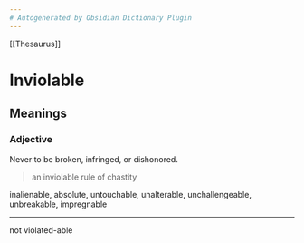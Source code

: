 ```yaml
---
# Autogenerated by Obsidian Dictionary Plugin
---
```


[[Thesaurus]]

# Inviolable

## Meanings

### Adjective

Never to be broken, infringed, or dishonored.

> an inviolable rule of chastity

inalienable, absolute, untouchable, unalterable, unchallengeable, unbreakable, impregnable


---
not violated-able

